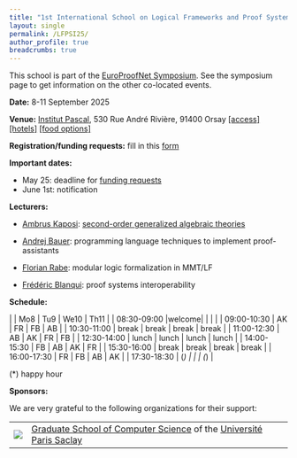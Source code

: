 ```yaml
---
title: "1st International School on Logical Frameworks and Proof Systems Interoperability (LFPSI)"
layout: single
permalink: /LFPSI25/
author_profile: true
breadcrumbs: true
---
```


<!--img src="/_pages/WG1/Sep2023/IMG_20230927_130736.jpg"/-->

This school is part of the [EuroProofNet Symposium](../Symposium). See the symposium page to get information on the other co-located events.

**Date:** 8-11 September 2025

**Venue:** [Institut Pascal](https://www.institut-pascal.universite-paris-saclay.fr/), 530 Rue André Rivière, 91400 Orsay [[access]](access.md) [[hotels]](hotels.md) [[food options]](food.md)

**Registration/funding requests:** fill in this [form](https://forms.gle/JWH48nfBay9uCjhPA)

**Important dates:**
- May 25: deadline for [funding requests](https://forms.gle/JWH48nfBay9uCjhPA)
- June 1st: notification

**Lecturers:**

* [Ambrus Kaposi](https://akaposi.github.io/): [second-order generalized algebraic theories](../LFPSI25-Ambrus)

* [Andrej Bauer](https://www.andrej.com/): programming language techniques to implement proof-assistants

* [Florian Rabe](https://kwarc.info/people/frabe/): modular logic formalization in MMT/LF

* [Frédéric Blanqui](https://blanqui.gitlabpages.inria.fr/): proof systems interoperability

**Schedule:**

|             | Mo8   | Tu9   | We10  | Th11  |
| 08:30-09:00 |welcome|       |       |       |
| 09:00-10:30 | AK    | FR    | FB    | AB    |
| 10:30-11:00 | break | break | break | break |
| 11:00-12:30 | AB    | AK    | FR    | FB    |
| 12:30-14:00 | lunch | lunch | lunch | lunch |
| 14:00-15:30 | FB    | AB    | AK    | FR    |
| 15:30-16:00 | break | break | break | break |
| 16:00-17:30 | FR    | FB    | AB    | AK    |
| 17:30-18:30 | (*)   |       |       | (*)   |

(*) happy hour

**Sponsors:**

We are very grateful to the following organizations for their support:

<table>
<tr>
<td><img src="https://www.universite-paris-saclay.fr/sites/default/files/styles/2400xauto/public/2021-05/GS-informatique-h.png?itok=px6yldkB"/></td>
<td><a href="https://www.universite-paris-saclay.fr/en/graduate-schools/graduate-school-computer-science">Graduate School of Computer Science</a> of the <a href="https://www.universite-paris-saclay.fr/en">Université Paris Saclay</a></td>
</tr>
</table>
